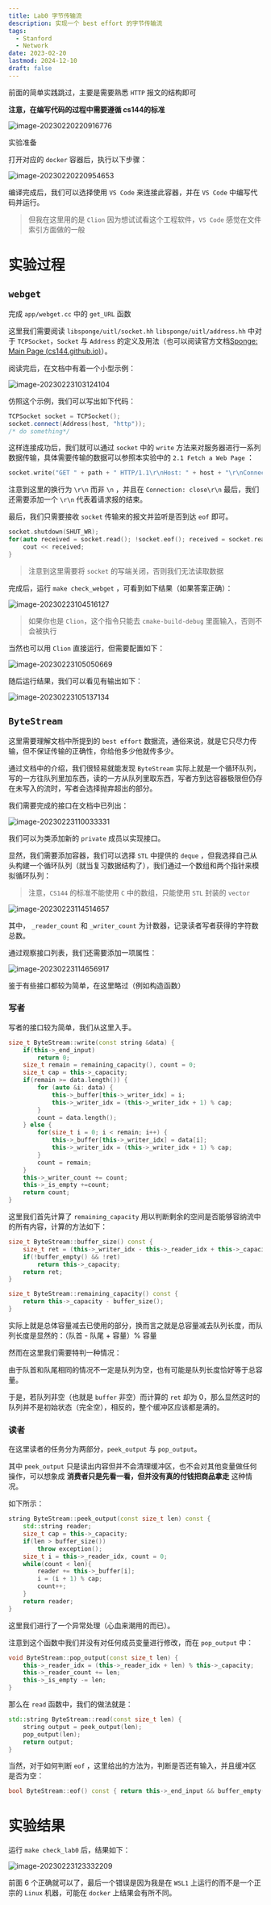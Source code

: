 ```yaml
---
title: Lab0 字节传输流
description: 实现一个 best effort 的字节传输流
tags:
  - Stanford
  - Network
date: 2023-02-20
lastmod: 2024-12-10
draft: false
---
```


前面的简单实践跳过，主要是需要熟悉 `HTTP` 报文的结构即可

**注意，在编写代码的过程中需要遵循 cs144的标准**

![image-20230220220916776](https://virgil-civil-1311056353.cos.ap-shanghai.myqcloud.com/img/image-20230220220916776.png)

实验准备

打开对应的 `docker` 容器后，执行以下步骤：

![image-20230220220954653](https://virgil-civil-1311056353.cos.ap-shanghai.myqcloud.com/img/image-20230220220954653.png)

编译完成后，我们可以选择使用 `VS Code` 来连接此容器，并在 `VS Code` 中编写代码并运行。

> 但我在这里用的是 `Clion` 因为想试试看这个工程软件，`VS Code` 感觉在文件索引方面做的一般

# 实验过程

## `webget`

完成 `app/webget.cc` 中的 `get_URL` 函数

这里我们需要阅读 `libsponge/uitl/socket.hh` `libsponge/uitl/address.hh`  中对于 `TCPSocket`，`Socket` 与 `Address` 的定义及用法（也可以阅读官方文档[Sponge: Main Page (cs144.github.io)](https://cs144.github.io/doc/lab0/)）。

阅读完后，在文档中有着一个小型示例：

![image-20230223103124104](https://virgil-civil-1311056353.cos.ap-shanghai.myqcloud.com/img/image-20230223103124104.png)

仿照这个示例，我们可以写出如下代码：

```cpp
TCPSocket socket = TCPSocket();
socket.connect(Address(host, "http"));
/* do something*/
```

这样连接成功后，我们就可以通过 `socket` 中的 `write` 方法来对服务器进行一系列数据传输，具体需要传输的数据可以参照本实验中的 `2.1 Fetch a Web Page` ：

```cpp
socket.write("GET " + path + " HTTP/1.1\r\nHost: " + host + "\r\nConnection: close\r\n\r\n");
```

注意到这里的换行为 `\r\n` 而非 `\n` ，并且在 `Connection: close\r\n` 最后，我们还需要添加一个 `\r\n` 代表着请求报的结束。

最后，我们只需要接收 `socket` 传输来的报文并监听是否到达 `eof` 即可。

```cpp
socket.shutdown(SHUT_WR);
for(auto received = socket.read(); !socket.eof(); received = socket.read()){
    cout << received;
}
```

> 注意到这里需要将 `socket` 的写端关闭，否则我们无法读取数据

完成后，运行 `make check_webget` ，可看到如下结果（如果答案正确）：

![image-20230223104516127](https://virgil-civil-1311056353.cos.ap-shanghai.myqcloud.com/img/image-20230223104516127.png)

> 如果你也是 `Clion`，这个指令只能去 `cmake-build-debug` 里面输入，否则不会被执行

当然也可以用 `Clion` 直接运行，但需要配置如下：

![image-20230223105050669](https://virgil-civil-1311056353.cos.ap-shanghai.myqcloud.com/img/image-20230223105050669.png)

随后运行结果，我们可以看见有输出如下：

![image-20230223105137134](https://virgil-civil-1311056353.cos.ap-shanghai.myqcloud.com/img/image-20230223105137134.png)

## `ByteStream`

这里需要理解文档中所提到的 `best effort` 数据流，通俗来说，就是它只尽力传输，但不保证传输的正确性，你给他多少他就传多少。

通过文档中的介绍，我们很轻易就能发现 `ByteStream` 实际上就是一个循环队列，写的一方往队列里加东西，读的一方从队列里取东西，写者方到达容器极限但仍存在未写入的流时，写者会选择抛弃超出的部分。

我们需要完成的接口在文档中已列出：

![image-20230223110033331](https://virgil-civil-1311056353.cos.ap-shanghai.myqcloud.com/img/image-20230223110033331.png)

我们可以为类添加新的 `private` 成员以实现接口。

显然，我们需要添加容器，我们可以选择 `STL` 中提供的 `deque` ，但我选择自己从头构建一个循环队列（就当复习数据结构了），我们通过一个数组和两个指针来模拟循环队列：

> 注意，`CS144` 的标准不能使用 `C` 中的数组，只能使用 `STL` 封装的 `vector` 

![image-20230223114514657](https://virgil-civil-1311056353.cos.ap-shanghai.myqcloud.com/img/image-20230223114514657.png)

其中， `_reader_count` 和 `_writer_count` 为计数器，记录读者写者获得的字符数总数。

通过观察接口列表，我们还需要添加一项属性：

![image-20230223114656917](https://virgil-civil-1311056353.cos.ap-shanghai.myqcloud.com/img/image-20230223114656917.png)

鉴于有些接口都较为简单，在这里略过（例如构造函数）

### 写者

写者的接口较为简单，我们从这里入手。

```cpp
size_t ByteStream::write(const string &data) {
    if(this->_end_input)
        return 0;
    size_t remain = remaining_capacity(), count = 0;
    size_t cap = this->_capacity;
    if(remain >= data.length()) {
        for (auto &i: data) {
            this->_buffer[this->_writer_idx] = i;
            this->_writer_idx = (this->_writer_idx + 1) % cap;
        }
        count = data.length();
    } else {
        for(size_t i = 0; i < remain; i++) {
            this->_buffer[this->_writer_idx] = data[i];
            this->_writer_idx = (this->_writer_idx + 1) % cap;
        }
        count = remain;
    }
    this->_writer_count += count;
    this->_is_empty +=count;
    return count;
}
```

这里我们首先计算了 `remaining_capacity` 用以判断剩余的空间是否能够容纳流中的所有内容，计算的方法如下：

```cpp
size_t ByteStream::buffer_size() const {
    size_t ret = (this->_writer_idx - this->_reader_idx + this->_capacity) % this->_capacity;
    if(!buffer_empty() && !ret)
        return this->_capacity;
    return ret;
}

size_t ByteStream::remaining_capacity() const {
    return this->_capacity - buffer_size();
}
```

实际上就是总体容量减去已使用的部分，换而言之就是总容量减去队列长度，而队列长度是显然的：（队首 - 队尾 + 容量）% 容量

然而在这里我们需要特判一种情况：

由于队首和队尾相同的情况不一定是队列为空，也有可能是队列长度恰好等于总容量。

于是，若队列非空（也就是 `buffer` 非空）而计算的 `ret` 却为 0，那么显然这时的队列并不是初始状态（完全空），相反的，整个缓冲区应该都是满的。

### 读者

在这里读者的任务分为两部分，`peek_output` 与 `pop_output`。

其中 `peek_output` 只是读出内容但并不会清理缓冲区，也不会对其他变量做任何操作，可以想象成 **消费者只是先看一看，但并没有真的付钱把商品拿走** 这种情况。

如下所示：

```cpp
string ByteStream::peek_output(const size_t len) const {
    std::string reader;
    size_t cap = this->_capacity;
    if(len > buffer_size())
        throw exception();
    size_t i = this->_reader_idx, count = 0;
    while(count < len){
        reader += this->_buffer[i];
        i = (i + 1) % cap;
        count++;
    }
    return reader;
}
```

这里我们进行了一个异常处理（心血来潮用的而已）。

注意到这个函数中我们并没有对任何成员变量进行修改，而在 `pop_output` 中：

```cpp
void ByteStream::pop_output(const size_t len) {
    this->_reader_idx = (this->_reader_idx + len) % this->_capacity;
    this->_reader_count += len;
    this->_is_empty -= len;
}
```

那么在 `read` 函数中，我们的做法就是：

```cpp
std::string ByteStream::read(const size_t len) {
    string output = peek_output(len);
    pop_output(len);
    return output;
}
```

当然，对于如何判断 `eof` ，这里给出的方法为，判断是否还有输入，并且缓冲区是否为空：

```cpp
bool ByteStream::eof() const { return this->_end_input && buffer_empty(); }
```

# 实验结果

运行 `make check_lab0` 后，结果如下：

![image-20230223123332209](https://virgil-civil-1311056353.cos.ap-shanghai.myqcloud.com/img/image-20230223123332209.png)

前面 6 个正确就可以了，最后一个错误是因为我是在 `WSL1` 上运行的而不是一个正宗的 `Linux` 机器，可能在 `docker` 上结果会有所不同。



